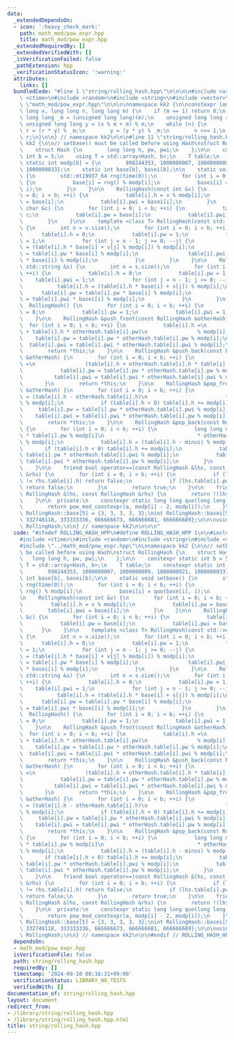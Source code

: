 ```yaml
---
data:
  _extendedDependsOn:
  - icon: ':heavy_check_mark:'
    path: math_mod/pow_expr.hpp
    title: math_mod/pow_expr.hpp
  _extendedRequiredBy: []
  _extendedVerifiedWith: []
  _isVerificationFailed: false
  _pathExtension: hpp
  _verificationStatusIcon: ':warning:'
  attributes:
    links: []
  bundledCode: "#line 1 \"string/rolling_hash.hpp\"\n\n\n\n#include <array>\n#include\
    \ <ctime>\n#include <random>\n#include <string>\n#include <vector>\n\n#line 1\
    \ \"math_mod/pow_expr.hpp\"\n\n\n\nnamespace kk2 {\n\nconstexpr long long pow_mod_constexpr(long\
    \ long x, long long n, long long m) {\n    if (m == 1) return 0;\n    unsigned\
    \ long long _m = (unsigned long long)(m);\n    unsigned long long r = 1;\n   \
    \ unsigned long long y = (x % m + m) % m;\n    while (n) {\n        if (n & 1)\
    \ r = (r * y) % _m;\n        y = (y * y) % _m;\n        n >>= 1;\n    }\n    return\
    \ r;\n}\n\n} // namespace kk2\n\n\n#line 11 \"string/rolling_hash.hpp\"\n\nnamespace\
    \ kk2 {\n\n// setbase() must be called before using Hash\nstruct RollingHash {\n\
    \    struct Hash {\n        long long h, pw, pwi;\n    };\n\n    constexpr static\
    \ int b = 5;\n    using T = std::array<Hash, b>;\n    T table;\n    constexpr\
    \ static int modp[b] = {\n        998244353, 1000000007, 1000000009, 1000000021,\
    \ 1000000033};\n    static int base[b], basei[b];\n\n    static void setbase()\
    \ {\n        std::mt19937_64 rng(time(0));\n        for (int i = 0; i < b; ++i)\
    \ {\n            base[i] = rng() % modp[i];\n            basei[i] = quo(base[i],\
    \ i);\n        }\n    }\n\n    RollingHash(const int &v) {\n        for (int i\
    \ = 0; i < b; ++i) {\n            table[i].h = v % modp[i];\n            table[i].pw\
    \ = base[i];\n            table[i].pwi = basei[i];\n        }\n    }\n\n    RollingHash(const\
    \ char &c) {\n        for (int i = 0; i < b; ++i) {\n            table[i].h =\
    \ c;\n            table[i].pw = base[i];\n            table[i].pwi = basei[i];\n\
    \        }\n    }\n\n    template <class T> RollingHash(const std::vector<T> &v)\
    \ {\n        int n = v.size();\n        for (int i = 0; i < b; ++i) {\n      \
    \      table[i].h = 0;\n            table[i].pw = 1;\n            table[i].pwi\
    \ = 1;\n            for (int j = n - 1; j >= 0; --j) {\n                table[i].h\
    \ = (table[i].h * base[i] + v[j] % modp[i]) % modp[i];\n                table[i].pw\
    \ = table[i].pw * base[i] % modp[i];\n                table[i].pwi = table[i].pwi\
    \ * basei[i] % modp[i];\n            }\n        }\n    }\n\n    RollingHash(const\
    \ std::string &s) {\n        int n = s.size();\n        for (int i = 0; i < b;\
    \ ++i) {\n            table[i].h = 0;\n            table[i].pw = 1;\n        \
    \    table[i].pwi = 1;\n            for (int j = n - 1; j >= 0; --j) {\n     \
    \           table[i].h = (table[i].h * base[i] + s[j]) % modp[i];\n          \
    \      table[i].pw = table[i].pw * base[i] % modp[i];\n                table[i].pwi\
    \ = table[i].pwi * basei[i] % modp[i];\n            }\n        }\n    }\n\n  \
    \  RollingHash() {\n        for (int i = 0; i < b; ++i) {\n            table[i].h\
    \ = 0;\n            table[i].pw = 1;\n            table[i].pwi = 1;\n        }\n\
    \    }\n\n    RollingHash &push_front(const RollingHash &otherHash) {\n      \
    \  for (int i = 0; i < b; ++i) {\n            table[i].h =\n                (otherHash.table[i].h\
    \ + table[i].h * otherHash.table[i].pw)\n                % modp[i];\n        \
    \    table[i].pw = table[i].pw * otherHash.table[i].pw % modp[i];\n          \
    \  table[i].pwi = table[i].pwi * otherHash.table[i].pwi % modp[i];\n        }\n\
    \        return *this;\n    }\n\n    RollingHash &push_back(const RollingHash\
    \ &otherHash) {\n        for (int i = 0; i < b; ++i) {\n            table[i].h\
    \ =\n                (table[i].h + otherHash.table[i].h * table[i].pw) % modp[i];\n\
    \            table[i].pw = table[i].pw * otherHash.table[i].pw % modp[i];\n  \
    \          table[i].pwi = table[i].pwi * otherHash.table[i].pwi % modp[i];\n \
    \       }\n        return *this;\n    }\n\n    RollingHash &pop_front(const RollingHash\
    \ &otherHash) {\n        for (int i = 0; i < b; ++i) {\n            table[i].h\
    \ = (table[i].h - otherHash.table[i].h)\n                         * otherHash.table[i].pwi\
    \ % modp[i];\n            if (table[i].h < 0) table[i].h += modp[i];\n       \
    \     table[i].pw = table[i].pw * otherHash.table[i].pwi % modp[i];\n        \
    \    table[i].pwi = table[i].pwi * otherHash.table[i].pw % modp[i];\n        }\n\
    \        return *this;\n    }\n\n    RollingHash &pop_back(const RollingHash &otherHash)\
    \ {\n        for (int i = 0; i < b; ++i) {\n            long long minus = otherHash.table[i].h\
    \ * table[i].pw % modp[i]\n                              * otherHash.table[i].pwi\
    \ % modp[i];\n            table[i].h = (table[i].h - minus) % modp[i];\n     \
    \       if (table[i].h < 0) table[i].h += modp[i];\n            table[i].pw =\
    \ table[i].pw * otherHash.table[i].pwi % modp[i];\n            table[i].pwi =\
    \ table[i].pwi * otherHash.table[i].pw % modp[i];\n        }\n        return *this;\n\
    \    }\n\n    friend bool operator==(const RollingHash &lhs, const RollingHash\
    \ &rhs) {\n        for (int i = 0; i < b; ++i) {\n            if (lhs.table[i].h\
    \ != rhs.table[i].h) return false;\n            if (lhs.table[i].pw != rhs.table[i].pw)\
    \ return false;\n        }\n        return true;\n    }\n\n    friend bool operator!=(const\
    \ RollingHash &lhs, const RollingHash &rhs) {\n        return !(lhs == rhs);\n\
    \    }\n\n  private:\n    constexpr static long long quo(long long a, int i) {\n\
    \        return pow_mod_constexpr(a, modp[i] - 2, modp[i]);\n    }\n};\n\nint\
    \ RollingHash::base[5] = {3, 3, 3, 3, 3};\nint RollingHash::basei[5] = {\n   \
    \ 332748118, 333333336, 666666673, 666666681, 666666689};\n\n\nusing Roliha =\
    \ RollingHash;\n\n} // namespace kk2\n\n\n\n"
  code: "#ifndef ROLLING_HASH_HPP\n#define ROLLING_HASH_HPP 1\n\n#include <array>\n\
    #include <ctime>\n#include <random>\n#include <string>\n#include <vector>\n\n\
    #include \"../math_mod/pow_expr.hpp\"\n\nnamespace kk2 {\n\n// setbase() must\
    \ be called before using Hash\nstruct RollingHash {\n    struct Hash {\n     \
    \   long long h, pw, pwi;\n    };\n\n    constexpr static int b = 5;\n    using\
    \ T = std::array<Hash, b>;\n    T table;\n    constexpr static int modp[b] = {\n\
    \        998244353, 1000000007, 1000000009, 1000000021, 1000000033};\n    static\
    \ int base[b], basei[b];\n\n    static void setbase() {\n        std::mt19937_64\
    \ rng(time(0));\n        for (int i = 0; i < b; ++i) {\n            base[i] =\
    \ rng() % modp[i];\n            basei[i] = quo(base[i], i);\n        }\n    }\n\
    \n    RollingHash(const int &v) {\n        for (int i = 0; i < b; ++i) {\n   \
    \         table[i].h = v % modp[i];\n            table[i].pw = base[i];\n    \
    \        table[i].pwi = basei[i];\n        }\n    }\n\n    RollingHash(const char\
    \ &c) {\n        for (int i = 0; i < b; ++i) {\n            table[i].h = c;\n\
    \            table[i].pw = base[i];\n            table[i].pwi = basei[i];\n  \
    \      }\n    }\n\n    template <class T> RollingHash(const std::vector<T> &v)\
    \ {\n        int n = v.size();\n        for (int i = 0; i < b; ++i) {\n      \
    \      table[i].h = 0;\n            table[i].pw = 1;\n            table[i].pwi\
    \ = 1;\n            for (int j = n - 1; j >= 0; --j) {\n                table[i].h\
    \ = (table[i].h * base[i] + v[j] % modp[i]) % modp[i];\n                table[i].pw\
    \ = table[i].pw * base[i] % modp[i];\n                table[i].pwi = table[i].pwi\
    \ * basei[i] % modp[i];\n            }\n        }\n    }\n\n    RollingHash(const\
    \ std::string &s) {\n        int n = s.size();\n        for (int i = 0; i < b;\
    \ ++i) {\n            table[i].h = 0;\n            table[i].pw = 1;\n        \
    \    table[i].pwi = 1;\n            for (int j = n - 1; j >= 0; --j) {\n     \
    \           table[i].h = (table[i].h * base[i] + s[j]) % modp[i];\n          \
    \      table[i].pw = table[i].pw * base[i] % modp[i];\n                table[i].pwi\
    \ = table[i].pwi * basei[i] % modp[i];\n            }\n        }\n    }\n\n  \
    \  RollingHash() {\n        for (int i = 0; i < b; ++i) {\n            table[i].h\
    \ = 0;\n            table[i].pw = 1;\n            table[i].pwi = 1;\n        }\n\
    \    }\n\n    RollingHash &push_front(const RollingHash &otherHash) {\n      \
    \  for (int i = 0; i < b; ++i) {\n            table[i].h =\n                (otherHash.table[i].h\
    \ + table[i].h * otherHash.table[i].pw)\n                % modp[i];\n        \
    \    table[i].pw = table[i].pw * otherHash.table[i].pw % modp[i];\n          \
    \  table[i].pwi = table[i].pwi * otherHash.table[i].pwi % modp[i];\n        }\n\
    \        return *this;\n    }\n\n    RollingHash &push_back(const RollingHash\
    \ &otherHash) {\n        for (int i = 0; i < b; ++i) {\n            table[i].h\
    \ =\n                (table[i].h + otherHash.table[i].h * table[i].pw) % modp[i];\n\
    \            table[i].pw = table[i].pw * otherHash.table[i].pw % modp[i];\n  \
    \          table[i].pwi = table[i].pwi * otherHash.table[i].pwi % modp[i];\n \
    \       }\n        return *this;\n    }\n\n    RollingHash &pop_front(const RollingHash\
    \ &otherHash) {\n        for (int i = 0; i < b; ++i) {\n            table[i].h\
    \ = (table[i].h - otherHash.table[i].h)\n                         * otherHash.table[i].pwi\
    \ % modp[i];\n            if (table[i].h < 0) table[i].h += modp[i];\n       \
    \     table[i].pw = table[i].pw * otherHash.table[i].pwi % modp[i];\n        \
    \    table[i].pwi = table[i].pwi * otherHash.table[i].pw % modp[i];\n        }\n\
    \        return *this;\n    }\n\n    RollingHash &pop_back(const RollingHash &otherHash)\
    \ {\n        for (int i = 0; i < b; ++i) {\n            long long minus = otherHash.table[i].h\
    \ * table[i].pw % modp[i]\n                              * otherHash.table[i].pwi\
    \ % modp[i];\n            table[i].h = (table[i].h - minus) % modp[i];\n     \
    \       if (table[i].h < 0) table[i].h += modp[i];\n            table[i].pw =\
    \ table[i].pw * otherHash.table[i].pwi % modp[i];\n            table[i].pwi =\
    \ table[i].pwi * otherHash.table[i].pw % modp[i];\n        }\n        return *this;\n\
    \    }\n\n    friend bool operator==(const RollingHash &lhs, const RollingHash\
    \ &rhs) {\n        for (int i = 0; i < b; ++i) {\n            if (lhs.table[i].h\
    \ != rhs.table[i].h) return false;\n            if (lhs.table[i].pw != rhs.table[i].pw)\
    \ return false;\n        }\n        return true;\n    }\n\n    friend bool operator!=(const\
    \ RollingHash &lhs, const RollingHash &rhs) {\n        return !(lhs == rhs);\n\
    \    }\n\n  private:\n    constexpr static long long quo(long long a, int i) {\n\
    \        return pow_mod_constexpr(a, modp[i] - 2, modp[i]);\n    }\n};\n\nint\
    \ RollingHash::base[5] = {3, 3, 3, 3, 3};\nint RollingHash::basei[5] = {\n   \
    \ 332748118, 333333336, 666666673, 666666681, 666666689};\n\n\nusing Roliha =\
    \ RollingHash;\n\n} // namespace kk2\n\n\n#endif // ROLLING_HASH_HPP\n"
  dependsOn:
  - math_mod/pow_expr.hpp
  isVerificationFile: false
  path: string/rolling_hash.hpp
  requiredBy: []
  timestamp: '2024-09-10 08:16:31+09:00'
  verificationStatus: LIBRARY_NO_TESTS
  verifiedWith: []
documentation_of: string/rolling_hash.hpp
layout: document
redirect_from:
- /library/string/rolling_hash.hpp
- /library/string/rolling_hash.hpp.html
title: string/rolling_hash.hpp
---
```

